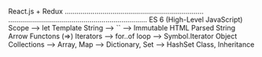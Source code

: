 React.js + Redux
......................................................................
......................................................................
ES 6 (High-Level JavaScript)
Scope --> let
Template String --> `` --> Immutable HTML Parsed String
Arrow Functons (=>)
Iterators --> for..of loop --> Symbol.Iterator Object
Collections --> Array, Map --> Dictionary, Set --> HashSet
Class, Inheritance
